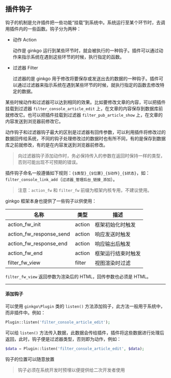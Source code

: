 ## 插件钩子

钩子的机制是允许插件把一些功能“挂载”到系统中。系统运行至某个环节时，去调用插件内的一些函数。钩子分为两种：

* 动作 Action

  动作是 ginkgo 运行到某些环节时，就会被执行的一种钩子。插件可以通过动作来指示系统在遇到这些环节的时候，执行指定的函数。

* 过滤器 Filter

  过滤器的是 ginkgo 用于修改将要保存或发送出去的数据的一种钩子。插件可以通过过滤器来指示系统在遇到某些环节的时候，就执行指定的函数去修改特定的数据。

某些时候动作和过滤器可以达到相同的效果。比如要修改文章的内容，可以把插件挂载到过滤器 `filter_console_article_edit` 上，在文章的内容保存到数据库前就修改它。也可以把插件挂载到过滤器 `filter_pub_article_show` 上，在文章的内容发送到浏览器前修改它。

动作钩子和过滤器钩子最大的区别是过滤器有回传参数，可以利用插件将修改过的数据回传给系统，不同的钩子处理修改过的数据时也有所不同，有的是保存到数据库之前就修改，有的是在内容发送到浏览器前修改。

> 向过滤器钩子添加动作时，务必保持传入的参数在返回时保持一样的类型，否则可能出现不可预期的错误。

插件钩子命名一般遵循如下规则：`{$类型}_{$位置}_{$动作}_{$状态}`，如：`filter_console_link_add`（`过滤器_管理后台_链接_添加`）。

> 注意：`action_fw` 和 `filter_fw` 前缀为框架内核专用，不建议使用。

ginkgo 框架本身也提供了一些钩子以供使用：

| 名称 | 类型 | 描述 |
| - | - | - |
| action_fw_init | action | 框架初始化时触发 |
| action_fw_response_send | action | 响应发送时触发 |
| action_fw_response_end | action | 响应输出后触发 |
| action_fw_end | action | 框架运行结束时触发 |
| filter_fw_view | filter | 视图渲染时过滤 |

`filter_fw_view` 返回参数为渲染后的 HTML，回传参数也必须是 HTML。

----------

#### 添加钩子

可以使用 `ginkgo\Plugin` 类的 `listen()` 方法添加钩子，此方法一般用于系统中，而非插件中。例如：

``` php
Plugin::listen('filter_console_article_edit');
```

可以给 `listen()` 方法传入数据，此数据会传给插件，插件将这些数据进行处理后返回，此时，钩子便是过滤器类型，否则即为动作，例如：

``` php
$data = Plugin::listen('filter_console_article_edit', $data);
```

钩子的位置可以随意放置

> 钩子必须在系统开发时预埋以便提供给二次开发者使用
